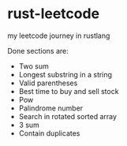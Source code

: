 # rust-leetcode
my leetcode journey in rustlang

Done sections are:
- Two sum
- Longest substring in a string
- Valid parentheses
- Best time to buy and sell stock
- Pow
- Palindrome number
- Search in rotated sorted array
- 3 sum
- Contain duplicates
